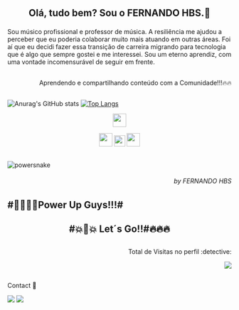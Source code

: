 ##  <p align="center"> Olá, tudo bem? Sou o FERNANDO HBS.👋 
   

 <p align="start">Sou músico profissional e professor de música. A resiliência me ajudou a perceber que eu poderia colaborar muito mais atuando em outras áreas. Foi aí que eu decidi fazer essa transição de carreira migrando para tecnologia que é algo que sempre gostei e me interessei. Sou um eterno aprendiz, com uma vontade incomensurável de seguir em frente.</p>
 
##
<p align="end">Aprendendo e compartilhando conteúdo com a Comunidade!!!🔥🔥</p>

##  
##
   
   ![Anurag's GitHub stats](https://github-readme-stats.vercel.app/api?username=fehbs&show_icons=true&theme=radical)
   [![Top Langs](https://github-readme-stats.vercel.app/api/top-langs/?username=fehbs&layout=compact)](https://github.com/anuraghazra/github-readme-stats)
  <p align="center">  <img src="https://cdn.jsdelivr.net/gh/devicons/devicon/icons/html5/html5-original-wordmark.svg" width="30" height="30" />
   <p align="center"> <img src="https://cdn.jsdelivr.net/gh/devicons/devicon/icons/css3/css3-original-wordmark.svg" width="30" height="30"/>
   <img src="https://cdn.jsdelivr.net/gh/devicons/devicon/icons/javascript/javascript-original.svg" width="25" height="25"/>
  <img src="https://cdn.jsdelivr.net/gh/devicons/devicon/icons/python/python-original.svg" width="30" height="30" />
  


##
##

![powersnake](https://user-images.githubusercontent.com/96156026/154280916-4c4d6261-e9e4-4d8c-9941-3859a38f5f06.jpg)
######    <p align="end">by FERNANDO HBS
##


##            <p align="start">#🎃🔥🐱‍🏍Power Up Guys!!!#   

##            <p align="center">#💥🎃💥 Let´s Go!!#🔥🔥🔥

 
##
<p align="end"> Total de Visitas no perfil :detective: <br>
 <p align="end"> 
 <img alingn="end" src="https://profile-counter.glitch.me/fehbs/count.svg" />


##   
  Contact :iphone:
<div> 
  <a href = "mailto:fernandobailao@gmail.com"><img src="https://img.shields.io/badge/Gmail-D14836?style=for-the-badge&logo=gmail&logoColor=white" target="_blank"></a>
  <a href="https://www.linkedin.com/in/fernandohbs/" target="_blank"><img src="https://img.shields.io/badge/-LinkedIn-%230077B5?style=for-the-badge&logo=linkedin&logoColor=white" target="_blank"></a> 
   
  


 
 

 
 
 

